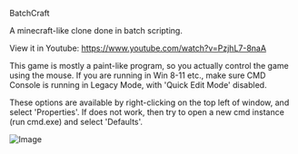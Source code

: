 BatchCraft

A minecraft-like clone done in batch scripting.

View it in Youtube: https://www.youtube.com/watch?v=PzjhL7-8naA

This game is mostly a paint-like program, so you actually control the game using the mouse.
If you are running in Win 8-11 etc., make sure CMD Console is running in Legacy Mode, with 'Quick Edit Mode' disabled.

These options are available by right-clicking on the top left of window, and select 'Properties'.
If does not work, then try to open a new cmd instance (run cmd.exe) and select 'Defaults'.

![Image](https://github.com/user-attachments/assets/86b1a5c8-c412-447b-8af6-2d4db58dc704)
